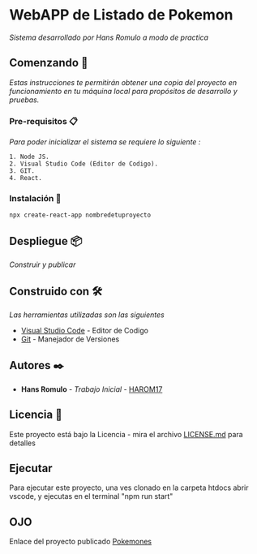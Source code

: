 # WebAPP de Listado de Pokemon

_Sistema desarrollado por Hans Romulo a modo de practica_

## Comenzando 🚀

_Estas instrucciones te permitirán obtener una copia del proyecto en funcionamiento en tu máquina local para propósitos de desarrollo y pruebas._

### Pre-requisitos 📋

_Para poder inicializar el sistema se requiere lo siguiente :_

```
1. Node JS.
2. Visual Studio Code (Editor de Codigo).
3. GIT.
4. React.
```

### Instalación 🔧
```
npx create-react-app nombredetuproyecto

```

## Despliegue 📦

_Construir y publicar_

## Construido con 🛠️

_Las herramientas utilizadas son las siguientes_

* [Visual Studio Code](https://code.visualstudio.com/) - Editor de Codigo
* [Git](https://git-scm.com/) - Manejador de Versiones


## Autores ✒️

* **Hans Romulo** - *Trabajo Inicial* - [HAROM17](https://github.com/HAROM17)

## Licencia 📄

Este proyecto está bajo la Licencia - mira el archivo [LICENSE.md](LICENSE.md) para detalles

## Ejecutar
Para ejecutar este proyecto, una ves clonado en la carpeta htdocs abrir vscode, y ejecutas en el terminal
"npm run start"

## OJO

Enlace del proyecto publicado [Pokemones](https://pokedev17.netlify.app/)






